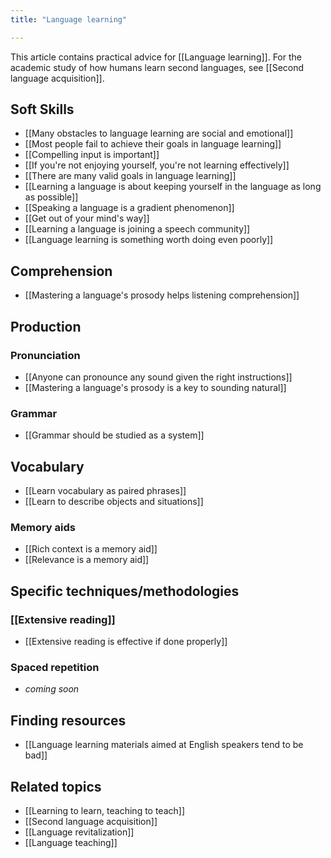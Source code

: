 ```yaml
---
title: "Language learning"

---
```


This article contains practical advice for [[Language learning]]. For the academic study of how humans learn second languages, see [[Second language acquisition]].

## Soft Skills

- [[Many obstacles to language learning are social and emotional]]
- [[Most people fail to achieve their goals in language learning]]
- [[Compelling input is important]]
- [[If you're not enjoying yourself, you're not learning effectively]]
- [[There are many valid goals in language learning]]
- [[Learning a language is about keeping yourself in the language as long as possible]]
- [[Speaking a language is a gradient phenomenon]]
- [[Get out of your mind's way]]
- [[Learning a language is joining a speech community]]
- [[Language learning is something worth doing even poorly]]

## Comprehension

- [[Mastering a language's prosody helps listening comprehension]]

## Production

### Pronunciation

- [[Anyone can pronounce any sound given the right instructions]]
- [[Mastering a language's prosody is a key to sounding natural]]

### Grammar

- [[Grammar should be studied as a system]]

## Vocabulary

- [[Learn vocabulary as paired phrases]]
- [[Learn to describe objects and situations]]

### Memory aids

- [[Rich context is a memory aid]]
- [[Relevance is a memory aid]]

## Specific techniques/methodologies

### [[Extensive reading]]

- [[Extensive reading is effective if done properly]]

### Spaced repetition

- *coming soon*

## Finding resources

- [[Language learning materials aimed at English speakers tend to be bad]]

## Related topics

- [[Learning to learn, teaching to teach]]
- [[Second language acquisition]]
- [[Language revitalization]]
- [[Language teaching]]
